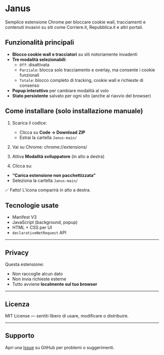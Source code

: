 # Janus

Semplice estensione Chrome per bloccare cookie wall, tracciamenti e contenuti invasivi su siti come Corriere.it, Repubblica.it e altri portali.

## Funzionalità principali

- **Blocco cookie wall e tracciatori** su siti notoriamente invadenti
- **Tre modalità selezionabili**:
  - `Off`: disattivata
  - `Parziale`: blocca solo tracciamento e overlay, ma consente i cookie funzionali
  - `Totale`: blocco completo di tracking, cookie wall e richieste di consenso
- **Popup interattivo** per cambiare modalità al volo
- **Stato persistente** salvato per ogni sito (anche al riavvio del browser)

## Come installare (solo installazione manuale)

1. Scarica il codice:
   - Clicca su **Code → Download ZIP**
   - Estrai la cartella `Janus-main/`

2. Vai su Chrome: chrome://extensions/
3. Attiva **Modalità sviluppatore** (in alto a destra)

4. Clicca su:
- **“Carica estensione non pacchettizzata”**
- Seleziona la cartella `Janus-main/`

✅ Fatto! L’icona comparirà in alto a destra.


## Tecnologie usate

- Manifest V3
- JavaScript (background, popup)
- HTML + CSS per UI
- `declarativeNetRequest` API

---

## Privacy

Questa estensione:
- Non raccoglie alcun dato
- Non invia richieste esterne
- Tutto avviene **localmente sul tuo browser**

---

## Licenza

MIT License — sentiti libero di usare, modificare o distribuire.

---

## Supporto

Apri una [Issue](https://github.com/Autoformazione/Janus/issues) su GitHub per problemi o suggerimenti.

